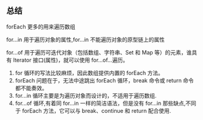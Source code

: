 ## 总结

forEach 更多的用来遍历数组

for...in 用于遍历对象的属性,for...in 不能遍历对象的原型链上的属性

for...of 用于遍历可迭代对象（包括数组、字符串、Set 和 Map 等）的元素，谁具有 Iterator 接口(属性)，就可以使用 for...of...遍历。

1. for 循环的写法比较麻烦，因此数组提供内置的 forEach 方法。
2. forEach 问题在于，无法中途跳出 forEach 循环，break 命令或 return 命令都不能奏效。
3. for...in 循环主要是为遍历对象而设计的，不适用于遍历数组.
4. for...of 循环,有着同 for...in 一样的简洁语法，但是没有 for...in 那些缺点,不同于 forEach 方法，它可以与 break、continue 和 return 配合使用.
